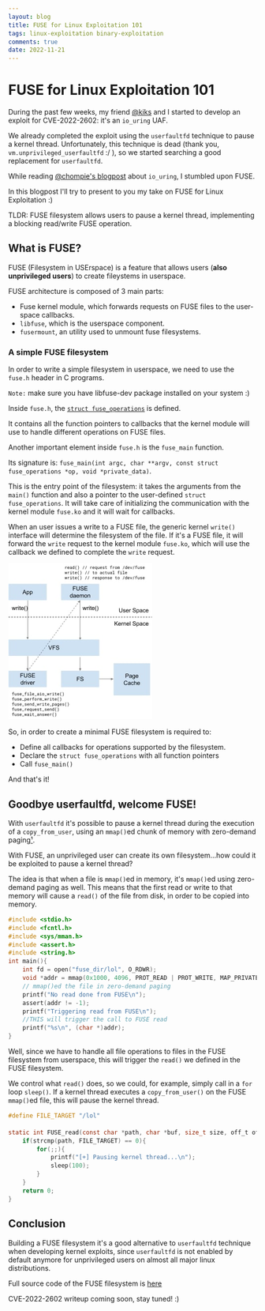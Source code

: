 ```yaml
---
layout: blog
title: FUSE for Linux Exploitation 101
tags: linux-exploitation binary-exploitation
comments: true
date: 2022-11-21
---
```


# FUSE for Linux Exploitation 101

During the past few weeks, my friend [@kiks](https://1day.dev/) and I started to develop an exploit for CVE-2022-2602: it's an `io_uring` UAF.

We already completed the exploit using the `userfaultfd` technique to pause a kernel thread.
Unfortunately, this technique is dead (thank you, `vm.unprivileged_userfaultfd` :/ ), so we started searching a good replacement for `userfaultfd`.

While reading [@chompie's blogpost](https://www.graplsecurity.com/post/iou-ring-exploiting-the-linux-kernel) about `io_uring`, I stumbled upon FUSE.

In this blogpost I'll try to present to you my take on FUSE for Linux Exploitation :)

TLDR: FUSE filesystem allows users to pause a kernel thread, implementing a blocking read/write FUSE operation.

## What is FUSE?

FUSE (Filesystem in USErspace) is a feature that allows users (**also unprivileged users**) to create fileystems in userspace.

FUSE architecture is composed of 3 main parts:

* Fuse kernel module, which forwards requests on FUSE files to the user-space callbacks.
* `libfuse`, which is the userspace component.
* `fusermount`, an utility used to unmount fuse filesystems.

### A simple FUSE filesystem

In order to write a simple filesystem in userspace, we need to use the `fuse.h` header in C programs.

`Note:` make sure you have libfuse-dev package installed on your system :)

Inside `fuse.h`, the [`struct fuse_operations`](https://github.com/libfuse/libfuse/blob/master/include/fuse.h#L310) is defined.

It contains all the function pointers to callbacks that the kernel module will use to handle different operations on FUSE files.

Another important element inside `fuse.h` is the `fuse_main` function. 

Its signature is: `fuse_main(int argc, char **argv, const struct fuse_operations *op, void *private_data)`.

This is the entry point of the filesystem: it takes the arguments from the `main()` function and also a pointer to the user-defined `struct fuse_operations`.
It will take care of initializing the communication with the kernel module `fuse.ko` and it will wait for callbacks.

When an user issues a write to a FUSE file, the generic kernel `write()` interface will determine the filesystem of the file. 
If it's a FUSE file, it will forward the `write` request to the kernel module `fuse.ko`, which will use the callback we defined to complete the `write` request.

![Image](/assets/blog/2022/FUSE-exploit/fuse_arch.jpg)

So, in order to create a minimal FUSE filesystem is required to:

* Define all callbacks for operations supported by the filesystem.
* Declare the `struct fuse_operations` with all function pointers
* Call `fuse_main()`

And that's it!

## Goodbye userfaultfd, welcome FUSE!

With `userfaultfd` it's possible to pause a kernel thread during the execution of a `copy_from_user`, using an `mmap()`ed chunk of memory with zero-demand paging[¹](https://man7.org/linux/man-pages/man2/userfaultfd.2.html).

With FUSE, an unprivileged user can create its own filesystem...how could it be exploited to pause a kernel thread?

The idea is that when a file is `mmap()`ed in memory, it's `mmap()`ed using zero-demand paging as well.
This means that the first read or write to that memory will cause a `read()` of the file from disk, in order to be copied into memory.

```c
#include <stdio.h>
#include <fcntl.h>
#include <sys/mman.h>
#include <assert.h>
#include <string.h>
int main(){
	int fd = open("fuse_dir/lol", O_RDWR);
	void *addr = mmap(0x1000, 4096, PROT_READ | PROT_WRITE, MAP_PRIVATE, fd, 0);
	// mmap()ed the file in zero-demand paging
	printf("No read done from FUSE\n");
	assert(addr != -1);
	printf("Triggering read from FUSE\n");
	//THIS will trigger the call to FUSE read
	printf("%s\n", (char *)addr);
}
```

Well, since we have to handle all file operations to files in the FUSE filesystem from userspace,
this will trigger the `read()` we defined in the FUSE filesystem.

We control what `read()` does, so we could, for example, simply call in a `for` loop `sleep()`.
If a kernel thread executes a `copy_from_user()` on the FUSE `mmap()`ed file, this will pause the kernel thread.

```c
#define FILE_TARGET "/lol"

static int FUSE_read(const char *path, char *buf, size_t size, off_t offset, struct fuse_file_info *fi){
    if(strcmp(path, FILE_TARGET) == 0){
        for(;;){
            printf("[+] Pausing kernel thread...\n");
            sleep(100);
        }
    }
    return 0;
}
```

## Conclusion

Building a FUSE filesystem it's a good alternative to `userfaultfd` technique when developing kernel exploits, since `userfaultfd` is not enabled by default anymore for unprivileged users on almost all major linux distributions.

Full source code of the FUSE filesystem is [here](https://github.com/LukeGix/FUSEFs_exploitation)

CVE-2022-2602 writeup coming soon, stay tuned! :)
